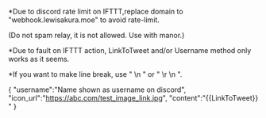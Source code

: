 *Due to discord rate limit on IFTTT,replace domain to "webhook.lewisakura.moe" to avoid rate-limit.

(Do not spam relay, it is not allowed. Use with manor.)

*Due to fault on IFTTT action, LinkToTweet and/or Username method only works as it seems.

*If you want to make line break, use " \n " or " \r \n ".


{
  "username":"Name shown as username on discord",
  "icon_url":"https://abc.com/test_image_link.jpg",
  "content":"{{LinkToTweet}} "
}
